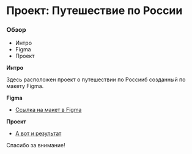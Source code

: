 # Проект: Путешествие по России

### Обзор
* Интро
* Figma
* Проект

**Интро**

Здесь расположен проект о путешествии по Россииб созданный по макету Figma.

**Figma**

* [Ссылка на макет в Figma](https://www.figma.com/file/5S2WSbEFL6awjVWJ0NWL8Q/Sprint-3_-Russia-_-desktop-mobile?node-id=28503%3A0)

**Проект**

* [А вот и результат](https://diglibob.github.io/russian-travel/index.html)

Спасибо за внимание!

